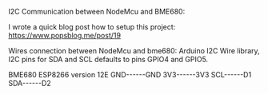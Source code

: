 I2C Communication between NodeMcu and BME680:

I wrote a quick blog post how to setup this project: https://www.popsblog.me/post/19

Wires connection between NodeMcu and bme680:
Arduino I2C Wire library, I2C pins for SDA and SCL defaults to pins GPIO4 and GPIO5.

BME680    ESP8266 version 12E
GND------GND
3V3------3V3
SCL------D1
SDA------D2
